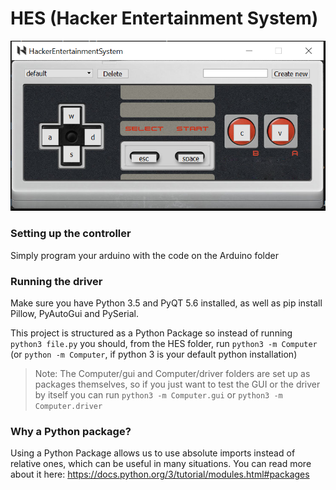 HES (Hacker Entertainment System)
=================================

![DriverGUI](Computer/Screenshot.PNG "Screenshot of the gui for the driver")

### Setting up the controller
Simply program your arduino with the code on the Arduino folder

### Running the driver
Make sure you have Python 3.5 and PyQT 5.6 installed, as well as pip install Pillow, PyAutoGui and PySerial.

This project is structured as a Python Package so instead of running `python3 file.py` you should, from the HES folder, run `python3 -m Computer` (or `python -m Computer`, if python 3 is your default python installation)
> Note: The Computer/gui and Computer/driver folders are set up as packages themselves, so if you just want to test the GUI or the driver by itself you can run `python3 -m Computer.gui` or `python3 -m Computer.driver`

### Why a Python package?
Using a Python Package allows us to use absolute imports instead of relative ones, which can be useful in many situations.
You can read more about it here: https://docs.python.org/3/tutorial/modules.html#packages
